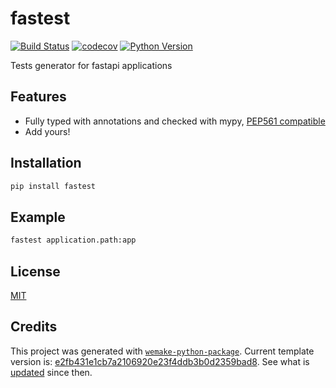 # fastest

[![Build Status](https://github.com/OlegBugaichuk/fastest/workflows/test/badge.svg?branch=master&event=push)](https://github.com/OlegBugaichuk/fastest/actions?query=workflow%3Atest)
[![codecov](https://codecov.io/gh/OlegBugaichuk/fastest/branch/master/graph/badge.svg)](https://codecov.io/gh/OlegBugaichuk/fastest)
[![Python Version](https://img.shields.io/pypi/pyversions/fastest.svg)](https://pypi.org/project/fastest/)

Tests generator for fastapi applications

## Features

- Fully typed with annotations and checked with mypy, [PEP561 compatible](https://www.python.org/dev/peps/pep-0561/)
- Add yours!

## Installation

```bash
pip install fastest
```

## Example

```bash
fastest application.path:app
```

## License

[MIT](https://github.com/OlegBugaichuk/fastest/blob/master/LICENSE)

## Credits

This project was generated with [`wemake-python-package`](https://github.com/wemake-services/wemake-python-package). Current template version is: [e2fb431e1cb7a2106920e23f4ddb3b0d2359bad8](https://github.com/wemake-services/wemake-python-package/tree/e2fb431e1cb7a2106920e23f4ddb3b0d2359bad8). See what is [updated](https://github.com/wemake-services/wemake-python-package/compare/e2fb431e1cb7a2106920e23f4ddb3b0d2359bad8...master) since then.

